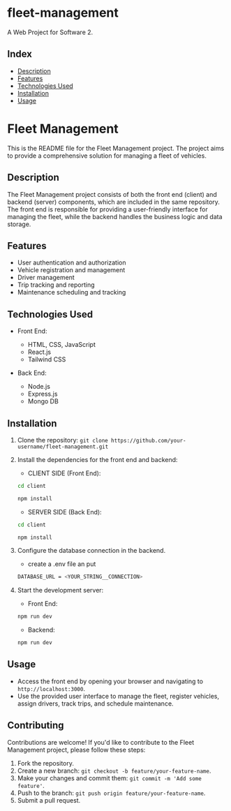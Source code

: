 # fleet-management

A Web Project for Software 2.

## Index

-   [Description](#description)
-   [Features](#features)
-   [Technologies Used](#technologies-used)
-   [Installation](#installation)
-   [Usage](#usage)

# Fleet Management

This is the README file for the Fleet Management project. The project aims to provide a comprehensive solution for managing a fleet of vehicles.

## Description

The Fleet Management project consists of both the front end (client) and backend (server) components, which are included in the same repository. The front end is responsible for providing a user-friendly interface for managing the fleet, while the backend handles the business logic and data storage.

## Features

-   User authentication and authorization
-   Vehicle registration and management
-   Driver management
-   Trip tracking and reporting
-   Maintenance scheduling and tracking

## Technologies Used

-   Front End:

    -   HTML, CSS, JavaScript
    -   React.js
    -   Tailwind CSS

-   Back End:
    -   Node.js
    -   Express.js
    -   Mongo DB

## Installation

1. Clone the repository: `git clone https://github.com/your-username/fleet-management.git`
2. Install the dependencies for the front end and backend:
    - CLIENT SIDE (Front End):
    ```bash
    cd client
    ```
    ```bash
    npm install
    ```
    - SERVER SIDE (Back End):
    ```bash
    cd client
    ```
    ```bash
    npm install
    ```
3. Configure the database connection in the backend.

    - create a .env file an put

    ```bash
    DATABASE_URL = <YOUR_STRING__CONNECTION>
    ```

4. Start the development server:
    - Front End:
    ```bash
    npm run dev
    ```
    - Backend:
    ```bash
    npm run dev
    ```

## Usage

-   Access the front end by opening your browser and navigating to `http://localhost:3000`.
-   Use the provided user interface to manage the fleet, register vehicles, assign drivers, track trips, and schedule maintenance.

## Contributing

Contributions are welcome! If you'd like to contribute to the Fleet Management project, please follow these steps:

1. Fork the repository.
2. Create a new branch: `git checkout -b feature/your-feature-name`.
3. Make your changes and commit them: `git commit -m 'Add some feature'`.
4. Push to the branch: `git push origin feature/your-feature-name`.
5. Submit a pull request.
